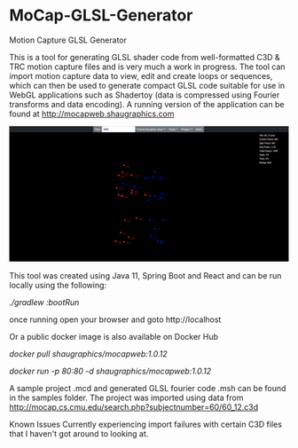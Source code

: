# MoCap-GLSL-Generator
Motion Capture GLSL Generator

This is a tool for generating GLSL shader code from well-formatted C3D & TRC motion capture files and is very much 
a work in progress. The tool can import motion capture data to view, edit and create loops or sequences, which 
can then be used to generate compact GLSL code suitable for use in 
WebGL applications such as Shadertoy (data is compressed using Fourier transforms and data encoding).
A running version of the application can be found at http://mocapweb.shaugraphics.com

![mocap-screenshot](mocap-screenshot.png)

This tool was created using Java 11, Spring Boot and React and can be run locally using the following:

*./gradlew :bootRun*

once running open your browser and goto http://localhost

Or a public docker image is also available on Docker Hub

*docker pull shaugraphics/mocapweb:1.0.12*

*docker run -p 80:80 -d shaugraphics/mocapweb:1.0.12*

A sample project .mcd and generated GLSL fourier code .msh can be found in the samples folder. 
The project was imported using data from http://mocap.cs.cmu.edu/search.php?subjectnumber=60/60_12.c3d

Known Issues
Currently experiencing import failures with certain C3D files that I haven't got around to looking at.





